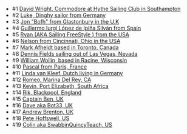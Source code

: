  - #1 [David Wright, Commodore at Hythe Sailing Club in Southampton](https://blog.marineverse.com/marineverse/2020/01/21/vr-sailors-marineverse-cup-community-david-wright.html)
  - #2 [Luke, Dinghy sailor from Germany](https://blog.marineverse.com/marineverse/2020/01/29/vr-sailors-marineverse-cup-community-lucky-luke.html)
  - #3 [Jon "Bofh" from Glastonbury in the U.K](https://blog.marineverse.com/marineverse/2020/02/06/vr-sailors-marineverse-cup-community-jon-bofh.html)
  - #4 [Guillermo Iurgi López de Ipiña Silván from Spain](https://blog.marineverse.com/marineverse/2020/02/13/vr-sailors-marineverse-cup-community-giurgi-lis.html)
  - #5 [Ryan (AKA Sailing FreeStyle ) from the USA](https://blog.marineverse.com/marineverse/2020/02/20/vr-sailors-marineverse-cup-community-sailing-freestyle.html)
  - #6 [Nelson from Cincinnati, Ohio in the USA](https://blog.marineverse.com/marineverse/2020/02/27/vr-sailors-marineverse-cup-community-nelson-livingston.html)
  - #7 [Mark Afheldt based in Toronto, Canada](https://blog.marineverse.com/marineverse/2020/04/23/vr-sailors-marineverse-cup-community-mark-afheldt.html)
  - #8 [Dennis Fields sailing out of Las Vegas, Nevada](https://blog.marineverse.com/marineverse/2020/04/24/vr-sailors-marineverse-cup-community-dennis-fields.html)
  - #9 [William Wollin, based in Racine, Wisconsin](https://blog.marineverse.com/marineverse/2020/05/03/vr-sailors-marineverse-cup-community-william-wollin.html)
  - #10 [Pascal from Paris, France](https://blog.marineverse.com/marineverse/2020/05/08/vr-sailors-marineverse-cup-community-pascal.html)
  - #11 [Linda van Kleef, Dutch living in Germany](https://blog.marineverse.com/marineverse/2020/05/11/vr-sailors-marineverse-cup-community-linda-van-kleef.html)
  - #12 [Romeo, Marina Del Rey, CA](https://blog.marineverse.com/marineverse/2020/05/16/vr-sailors-marineverse-cup-community-romeo.html)
  - #13 [Kevin, Port Elizabeth, South Africa](https://blog.marineverse.com/marineverse/2020/05/29/vr-sailors-marineverse-cup-community-kevin.html)
  - #14 [Rik, Blackpool, England](https://blog.marineverse.com/marineverse/2020/08/18/vr-sailors-marineverse-cup-community-rik.html)
  - #15 [Captain Ben, UK](https://blog.marineverse.com/marineverse/2021/04/08/vr-sailors-marineverse-cup-community-captain-ben.html)
  - #16 [Dave aka Bot33, UK](https://blog.marineverse.com/marineverse/2021/04/11/vr-sailors-marineverse-cup-community-bot33.html)
  - #17 [Andrew Brenton, UK](https://blog.marineverse.com/marineverse/2021/04/14/vr-sailors-marineverse-cup-community-mcdermol.html)
  - #18 [Pete Hoffswell, US](https://blog.marineverse.com/marineverse/2021/06/09/vr-sailors-marineverse-cup-community-pete-hoffswell.html)
  - #19 [Colin aka SwabbinQuincyTeach, US](https://blog.marineverse.com/marineverse/2021/09/17/vr-sailors-marineverse-cup-community-colin.html)

  